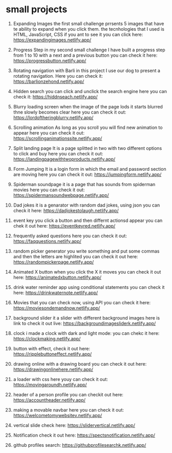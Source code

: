 # small projects

1. Expanding Images
the first small challenge prrsents 5 images that have te ability to expand when you click them.
the tecnhologies that I used is HTML, JavaScript, CSS
if you ant to see it you can click here: https://expandingimages.netlify.app/

2. Progress Step
in my second small challenge I have built a progress step from 1 to 10 with a next and a previous button
you can check it here: https://progressbutton.netlify.app/

3. Rotating navigation with Barli
in this project I use our dog to present a rotating navigation.
Here you can check it: https://barlionzehond.netlify.app/

4. Hidden search
you can click and unclick the search engine
here you can check it: https://hiddnseach.netlify.app/

5. Blurry loading screen
when the image of the page lods it starts blurred thne slowly becomes clear
here you can check it out: https://lordoftheringblurry.netlify.app/

6. Scrolling animation
As long as you scroll you will find new animation to appear
here you can check it out: https://scrollinganimationssite.netlify.app/

7. Split landing page
It is a page splitted in two with two different options to click and buy
here you can check it out: https://landingpagewithtwoproducts.netlify.app/

8. Form Jumping
It is a login form in which the email and password section are moving
here you can check it out: https://jumpingform.netlify.app/

9. Spiderman soundpage
it is a page that has sounds from spiderman movies
here you can check it out: https://spidermansoundwebpage.netlify.app/

10. Dad jokes
it is a genarator with random dad jokes, using json
you can check it here: https://dadjokestolaugh.netlify.app/

11. event key
you click a button and then differnt actionsd appear
you can chek it out here: https://eventkeyred.netlify.app/

12. frequently asked questions
here you can check it out: https://faqquestions.netlify.app/

13. random picker generator
you write something and put some commas and then the letters are highlited
you can check it out here:
https://randompickerpage.netlify.app/

14. Animated X button
when you click the X it moves
you can check it out here: https://animatedxbutton.netlify.app/

15. drink water reminder app using conditional statements
you can check it here: https://drinkwaternote.netlify.app/

16. Movies that you can check now, using API
you can check it here: https://moviesondemandnow.netlify.app/

17. background slider
it a slider with different background images
here is link to check it out live: https://backgroundimagesliderk.netlify.app/

18. clock
i made a clock with dark and light mode: you can chekc it here: https://clockmaking.netlify.app/

19. button with effect, check it out here: https://ripplebuttoneffect.netlify.app/

20. drawing online with a drawing board
you can check it out here: https://drawingonlinehere.netlify.app/

21. a loader with css
here youy can check it out: https://movingaroundh.netlify.app/

22. header of a person profile
you can checkit out here: https://accountheader.netlify.app/

23. making a movable navbar
here you can check it out: https://welcometomywebsitev.netlify.app/

24. vertical slide
check here: https://slidervertical.netlify.app/

25. Notification
check it out here: https://spectsnotification.netlify.app/

26. github profiles search: https://githubprofilesearchk.netlify.app/
